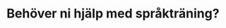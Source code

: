 ---
title: "Behöver ni hjälp med språkträning?"
image: /img/background.jpg
contact:
  name: Eivor Hansén
  address: Pelostrandvägen 96, Nedervetil
  phone: 050 5940804
  email: dialogen.eivor@gmail.com
blurbs:
  - image: /img/magic.svg
    text: Vi tar så lätt språket för givet och tror att alla barn börjar prata per automatik. Så var det inte hos oss. 
  - image: /img/baby.svg
    text: Vår yngste son föddes med Downs syndrom och tack vare honom kom jag i kontakt med Karlstadmodellen. En ny värld öppnades!  Utan språk-vem är du då?
  - image: /img/edu.svg
    text: Jag utbildade mig till handledare i Karlstadmodellen 2012-2015 och innan dess har jag jobbat som klasslärare i över 15 år. Jag har fyra barn och vill tro att jag sitter på rätt god erfarenhet av språkträning.
info:
  image: /img/logo.svg
  text: Mitt företag heter ’Språkträning DIALOGEN’ och jag ställer gärna upp och handleder, ger tips och idéer för barn med olika typer av språkstörningar.
sections:
  - image: /img/karlstad.jpg
    icon: /img/person.svg
    title: Karlstadmodellen
    text: >
      En språkträningsmodell utvecklad av Irene Johansson. Den bygger på fem gruntankar: steget     före, empowerment, kontinuitet, tydliggörande och struktur
    buttonText: Läs mer om Karlstadmodellen
    buttonLink: /karlstadmodellen
  - image: /img/babblarna.jpg
    icon: /img/wave.svg
    title: Babblarna
    text: >
      Babblarna har blivit populära hos yngre barn. Ett tillltalande träningsmaterial som Irene Johansson utvecklade för språkträning med yngre barn.
    buttonText: Läs mer om Babblarna
    buttonLink: /babblarna
---